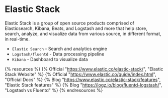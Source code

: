 # Elastic Stack

Elastic Stack is a group of open source products comprised of Elasticsearch, Kibana, Beats, and Logstash and more that help store, search, analyze, and visualize data from various source, in different format, in real-time.

* `Elastic Search` - Search and analytics engine
* `Logstash/fluentd` - Data processing pipeline
* `Kibana` - Dashboard to visualize data

{% resources %}
  {% Official "https://www.elastic.co/elastic-stack/", "Elastic Stack Website" %}
  {% Official "https://www.elastic.co/guide/index.html", "Official Docs" %}
  {% Blog "https://www.elastic.co/elastic-stack/features", "Elastic Stack features" %}
  {% Blog "https://logz.io/blog/fluentd-logstash/", "Logstash vs Fluentd" %}
{% endresources %}

